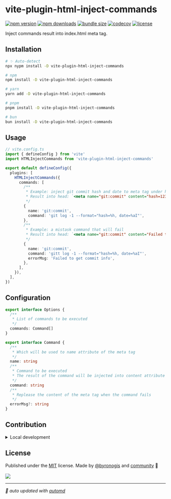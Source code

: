 # vite-plugin-html-inject-commands

<!-- automd:badges color="yellow" license codecov bundlephobia packagephobia -->

[![npm version](https://img.shields.io/npm/v/vite-plugin-html-inject-commands?color=yellow)](https://npmjs.com/package/vite-plugin-html-inject-commands)
[![npm downloads](https://img.shields.io/npm/dm/vite-plugin-html-inject-commands?color=yellow)](https://npmjs.com/package/vite-plugin-html-inject-commands)
[![bundle size](https://img.shields.io/bundlephobia/minzip/vite-plugin-html-inject-commands?color=yellow)](https://bundlephobia.com/package/vite-plugin-html-inject-commands)
[![codecov](https://img.shields.io/codecov/c/gh/byronogis/vite-plugin-html-inject-commands?color=yellow)](https://codecov.io/gh/byronogis/vite-plugin-html-inject-commands)
[![license](https://img.shields.io/github/license/byronogis/vite-plugin-html-inject-commands?color=yellow)](https://github.com/byronogis/vite-plugin-html-inject-commands/blob/main/LICENSE)

<!-- /automd -->

Inject commands result into index.html meta tag.

## Installation

<!-- automd:pm-install dev -->

```sh
# ✨ Auto-detect
npx nypm install -D vite-plugin-html-inject-commands

# npm
npm install -D vite-plugin-html-inject-commands

# yarn
yarn add -D vite-plugin-html-inject-commands

# pnpm
pnpm install -D vite-plugin-html-inject-commands

# bun
bun install -D vite-plugin-html-inject-commands
```

<!-- /automd -->

## Usage

```ts
// vite.config.ts
import { defineConfig } from 'vite'
import HTMLInjectCommands from 'vite-plugin-html-inject-commands'

export default defineConfig({
  plugins: [
    HTMLInjectCommands({
      commands: [
        /**
         * Example: inject git commit hash and date to meta tag under head
         * Result into head: `<meta name="git:commit" content="hash=123456, date=2021-09-01T00:00:00+00:00">`
         */
        {
          name: 'git:commit',
          command: 'git log -1 --format="hash=%h, date=%aI"',
        },
        /**
         * Example: a mistask command that will fail
         * Result into head: `<meta name="git:commit" content="Failed to get commit info">`
         */
        {
          name: 'git:commit',
          command: 'gitt log -1 --format="hash=%h, date=%aI"',
          errorMsg: 'Failed to get commit info',
        },
      ],
    }),
  ],
})
```

## Configuration

<!-- automd:file src="./src/type.ts" code lang="ts" -->

```ts [type.ts]
export interface Options {
  /**
   * List of commands to be executed
   */
  commands: Command[]
}

export interface Command {
  /**
   * Which will be used to name attribute of the meta tag
   */
  name: string
  /**
   * Command to be executed
   * The result of the command will be injected into content attribute of the meta tag
   */
  command: string
  /**
   * Replease the content of the meta tag when the command fails
   */
  errorMsg?: string
}
```

<!-- /automd -->

<!-- automd:fetch url="gh:byronogis/.github/main/snippets/readme-contrib-node-pnpm.md" -->

## Contribution

<details>
  <summary>Local development</summary>

- Clone this repository
- Install the latest LTS version of [Node.js](https://nodejs.org/en/)
- Enable [Corepack](https://github.com/nodejs/corepack) using `corepack enable`
- Install dependencies using `pnpm install`
- Run tests using `pnpm dev` or `pnpm test`

</details>

<!-- /automd -->

## License

<!-- automd:contributors author="byronogis" license="MIT" -->

Published under the [MIT](https://github.com/byronogis/vite-plugin-html-inject-commands/blob/main/LICENSE) license.
Made by [@byronogis](https://github.com/byronogis) and [community](https://github.com/byronogis/vite-plugin-html-inject-commands/graphs/contributors) 💛
<br><br>
<a href="https://github.com/byronogis/vite-plugin-html-inject-commands/graphs/contributors">
<img src="https://contrib.rocks/image?repo=byronogis/vite-plugin-html-inject-commands" />
</a>

<!-- /automd -->

<!-- automd:with-automd -->

---

_🤖 auto updated with [automd](https://automd.unjs.io)_

<!-- /automd -->

